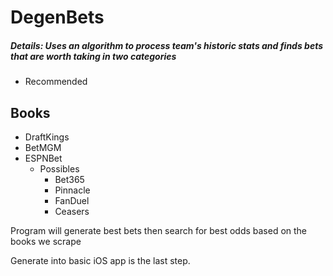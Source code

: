 DegenBets
=
##### Details: Uses an algorithm to process team's historic stats and finds bets that are worth taking in two categories
- Recommended

Books
-
- DraftKings
- BetMGM
- ESPNBet
  - Possibles
    - Bet365
    - Pinnacle
    - FanDuel
    - Ceasers

Program will generate best bets then search for best odds based on the books we scrape

Generate into basic iOS app is the last step.